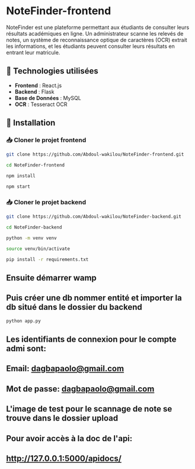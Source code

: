 # NoteFinder-frontend

NoteFinder est une plateforme permettant aux étudiants de consulter leurs résultats académiques en ligne. Un administrateur scanne les relevés de notes, un système de reconnaissance optique de caractères (OCR) extrait les informations, et les étudiants peuvent consulter leurs résultats en entrant leur matricule.

## 📌 Technologies utilisées
- **Frontend** : React.js
- **Backend** : Flask
- **Base de Données** : MySQL
- **OCR** : Tesseract OCR

## 🚀 Installation

### 📥 Cloner le projet frontend
```bash
git clone https://github.com/Abdoul-wakilou/NoteFinder-frontend.git
```
```bash
cd NoteFinder-frontend
```
```bash
npm install
```
```bash
npm start
```

### 📥 Cloner le projet backend
```bash
git clone https://github.com/Abdoul-wakilou/NoteFinder-backend.git
```
```bash
cd NoteFinder-backend
```
```bash
python -m venv venv
```
```bash
source venv/bin/activate
```
```bash
pip install -r requirements.txt
```
## Ensuite démarrer wamp
## Puis créer une db nommer entité et importer la db situé dans le dossier du backend

```bash
python app.py
```
## Les identifiants de connexion pour le compte admi sont:
## Email: dagbapaolo@gmail.com
## Mot de passe: dagbapaolo@gmail.com

## L'image de test pour le scannage de note se trouve dans le dossier upload

## Pour avoir accès à la doc de l'api:
## http://127.0.0.1:5000/apidocs/